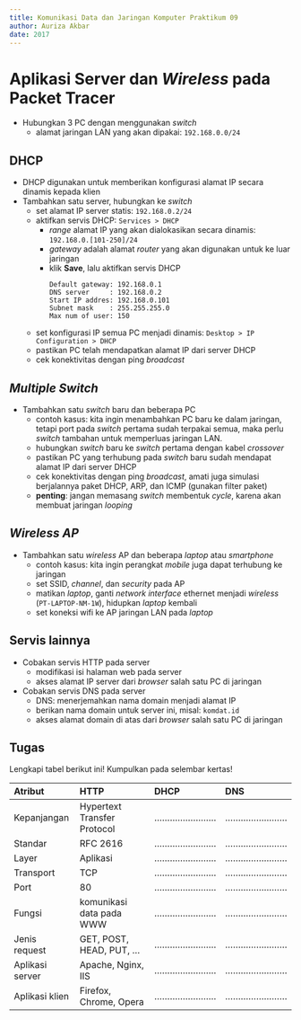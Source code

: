 ```yaml
---
title: Komunikasi Data dan Jaringan Komputer Praktikum 09
author: Auriza Akbar
date: 2017
---
```


# Aplikasi Server dan *Wireless* pada Packet Tracer


+ Hubungkan 3 PC dengan menggunakan *switch*
  - alamat jaringan LAN yang akan dipakai: `192.168.0.0/24`

DHCP
----
+ DHCP digunakan untuk memberikan konfigurasi alamat IP secara dinamis kepada klien
+ Tambahkan satu server, hubungkan ke *switch*
    - set alamat IP server statis: `192.168.0.2/24`
    - aktifkan servis DHCP: `Services > DHCP`
        * *range* alamat IP yang akan dialokasikan secara dinamis: `192.168.0.[101-250]/24`
        * *gateway* adalah alamat *router* yang akan digunakan untuk ke luar jaringan
        * klik **Save**, lalu aktifkan servis DHCP
            ```
            Default gateway: 192.168.0.1
            DNS server     : 192.168.0.2
            Start IP addres: 192.168.0.101
            Subnet mask    : 255.255.255.0
            Max num of user: 150
            ```
    - set konfigurasi IP semua PC menjadi dinamis: `Desktop > IP Configuration > DHCP`
    - pastikan PC telah mendapatkan alamat IP dari server DHCP
    - cek konektivitas dengan ping *broadcast*

*Multiple Switch*
---------------
+ Tambahkan satu *switch* baru dan beberapa PC
    - contoh kasus: kita ingin menambahkan PC baru ke dalam jaringan, tetapi port pada *switch* pertama sudah terpakai semua, maka perlu *switch* tambahan untuk memperluas jaringan LAN.
    - hubungkan *switch* baru ke *switch* pertama dengan kabel *crossover*
    - pastikan PC yang terhubung pada *switch* baru sudah mendapat alamat IP dari server DHCP
    - cek konektivitas dengan ping *broadcast*, amati juga simulasi berjalannya paket DHCP, ARP, dan ICMP (gunakan filter paket)
    - **penting**: jangan memasang *switch* membentuk *cycle*, karena akan membuat jaringan *looping*

*Wireless AP*
-----------
+ Tambahkan satu *wireless* AP dan beberapa *laptop* atau *smartphone*
    - contoh kasus: kita ingin perangkat *mobile* juga dapat terhubung ke jaringan
    - set SSID, *channel*, dan *security* pada AP
    - matikan *laptop*, ganti *network interface* ethernet menjadi *wireless* (`PT-LAPTOP-NM-1W`), hidupkan *laptop* kembali
    - set koneksi wifi ke AP jaringan LAN pada *laptop*

Servis lainnya
--------------
+ Cobakan servis HTTP pada server
    - modifikasi isi halaman web pada server
    - akses alamat IP server dari *browser* salah satu PC di jaringan
+ Cobakan servis DNS pada server
    - DNS: menerjemahkan nama domain menjadi alamat IP
    - berikan nama domain untuk server ini, misal: `komdat.id`
    - akses alamat domain di atas dari *browser* salah satu PC di jaringan

Tugas
-----

Lengkapi tabel berikut ini! Kumpulkan pada selembar kertas!

| Atribut         | HTTP                        | DHCP           | DNS            |
|:----------------|:----------------------------|:---------------|:---------------|
| Kepanjangan     | Hypertext Transfer Protocol | ……………………   | ……………………   |
| Standar         | RFC 2616                    | ……………………   | ……………………   |
| Layer           | Aplikasi                    | ……………………   | ……………………   |
| Transport       | TCP                         | ……………………   | ……………………   |
| Port            | 80                          | ……………………   | ……………………   |
| Fungsi          | komunikasi data pada WWW    | ……………………   | ……………………   |
| Jenis request   | GET, POST, HEAD, PUT, …     | ……………………   | ……………………   |
| Aplikasi server | Apache, Nginx, IIS          | ……………………   | ……………………   |
| Aplikasi klien  | Firefox, Chrome, Opera      | ……………………   | ……………………   |
